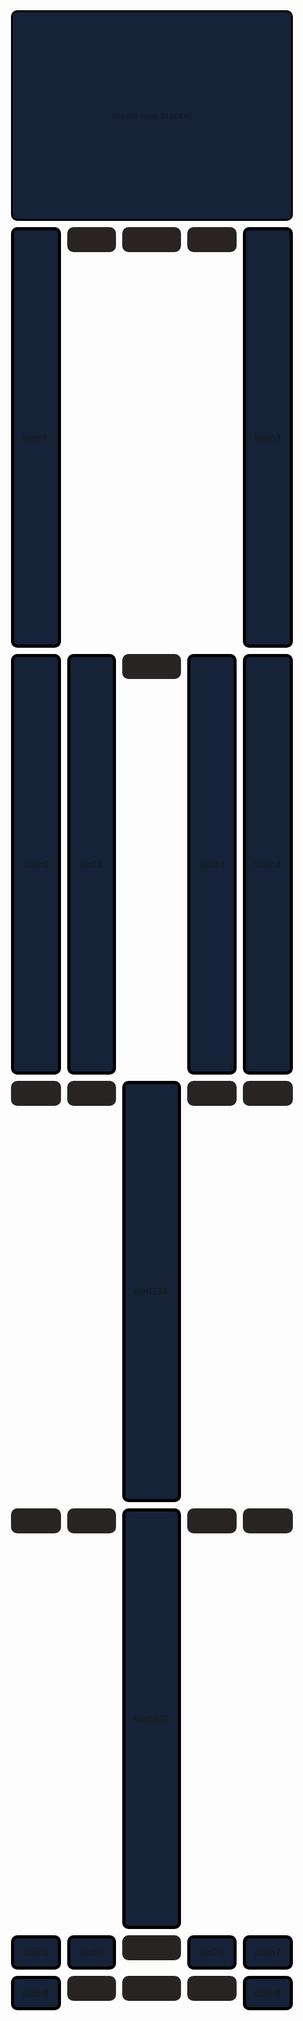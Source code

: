 <style>
/* class to create the tournament's container; uses CSS grid dsiplay to partition off buttons */
.tournament-container { 
    width: 90vw; /* this width and height is specified for mobile devices by default */
    height: 80vh;
    margin: 0 auto;

    display: grid;
    grid-template-columns: repeat(5, 1fr); /* fr is a special unit; learn more here: https://css-tricks.com/introduction-fr-css-unit/  */
    grid-template-rows: 0.5fr repeat(4, 1fr);
    gap: 10px 10px;
}

/* 
    CSS allows programmers to use media queries to change the size of classes based on the size of the device.
    This allows us to make it so that our website looks good on both mobile and desktop. If the width of the
    device is big enough, then the tournament will take up more of the screen.
*/
@media (min-width: 600px) { 
    .tournament-container {
        width: 40vw;
        height: 80vh;
    }
}

/* styling for the tournament buttons themselves */
.tournament-reset {
    width: auto;
    height: auto;
    border-radius: 10px;
    background-color: #152238;
    border: 3px solid black;
    font-size: auto;

    display: flex;
    justify-content: center;
    align-items: center;

    /* grid display allows programmer to specify how much of the grid an element should take up; these buttons will take up 1 row and 1 column */
    grid-column: span 5;
    grid-row: span 1;

    /* allows for smooth transition of properties and the "animation" effect to appear on hover */
    transition: all 0.5s; 
}

.tournament-empty {
    width: auto;
    height: 40px;
    border-radius: 10px;
    background-color: #282424;
    font-size: 0em;

    display: flex;
    justify-content: center;
    align-items: center;

    /* grid display allows programmer to specify how much of the grid an element should take up; these buttons will take up 1 row and 1 column */
    grid-column: span 1;
    grid-row: span 1;

    /* allows for smooth transition of properties and the "animation" effect to appear on hover */
    transition: all 0.5s; 
}

/* darkens the background color on hover to create a selecting effect */
.tournament-reset:hover {
    background-color: #373737;
}

/* styling for the top bar which shows the results of the tournament */
.tournament-output {
    /* note how the output instead takes up 4 columns and 1 row; essentially takes up the entirety of the first row */
    grid-column: span 1;
    grid-row: span 1;

    border-radius: 10px;
    background-color: #152238;
    padding: 1em;
    font-size: auto;
    border: 5px solid black;

    display: flex;
    align-items: center;
}
</style>


<!-- HTML implementation of the tournament. 
    CSS sets 4 buttons (tournament-button) to a row
    All buttons have onclick JavaScript action
    All actions result in tournament-output.innerHTML change
-->
<div class="tournament-container">
    <!--result-->
    <div class="tournament-reset" onclick="randomize()">create new bracket</div>
    <!--row 1-->
    <div class="tournament-output" id="team1">team1</div>
    <div class="tournament-empty"></div>
    <div class="tournament-empty"></div>
    <div class="tournament-empty"></div>
    <div class="tournament-output" id="team3">team3</div>
    <!--row 2-->
    <div class="tournament-output" id="team2">team2</div>
    <div class="tournament-output" id="win12">win12</div>
    <div class="tournament-empty"></div>
    <div class="tournament-output" id="win34">win34</div>
    <div class="tournament-output" id="team4">team4</div>
    <!--row 3-->
    <div class="tournament-empty"></div>
    <div class="tournament-empty"></div>
    <div class="tournament-output" id="win1234">win1234</div>
    <div class="tournament-empty"></div>
    <div class="tournament-empty"></div>
    <!--row 4-->
    <div class="tournament-empty"></div>
    <div class="tournament-empty"></div>
    <div class="tournament-output" id="win5678">win5678</div>
    <div class="tournament-empty"></div>
    <div class="tournament-empty"></div>
    <!--row 5-->
    <div class="tournament-output" id="team5">team5</div>
    <div class="tournament-output" id="win56">win56</div>
    <div class="tournament-empty"></div>
    <div class="tournament-output" id="win78">win78</div>
    <div class="tournament-output" id="team7">team7</div>
    <!--row 6-->
    <div class="tournament-output" id="team6">team6</div>
    <div class="tournament-empty"></div>
    <div class="tournament-empty"></div>
    <div class="tournament-empty"></div>
    <div class="tournament-output" id="team8">team8</div>
</div>

<script>
function randomize() {
  teams = ["Greece", "Mexico", "Italy", "Murica", "Spain", "Croatia", "Serbia", "Australia"];
  used = [];
  m1 = [];
  m2 = [];
  m3 = [];
  m4 = [];

  function matchmake(mat, number) {
    ri = Math.floor(Math.random() * (7 - 2 * (number - 1)))
    mat.push(teams[ri]);
    teams.splice(ri,1);
    ri = Math.floor(Math.random() * (6 - 2 * (number - 1)))
    mat.push(teams[ri]);
    teams.splice(ri,1);
    return mat;
  }

  matchmake(m1, 1);
  team1.innerHTML = m1[0];
  team2.innerHTML = m1[1];
  matchmake(m2, 2);
  team3.innerHTML = m2[0];
  team4.innerHTML = m2[1];
  matchmake(m3, 3);
  team5.innerHTML = m3[0];
  team6.innerHTML = m3[1];
  matchmake(m4, 4);
  team7.innerHTML = m4[0];
  team8.innerHTML = m4[1];
}
</script>